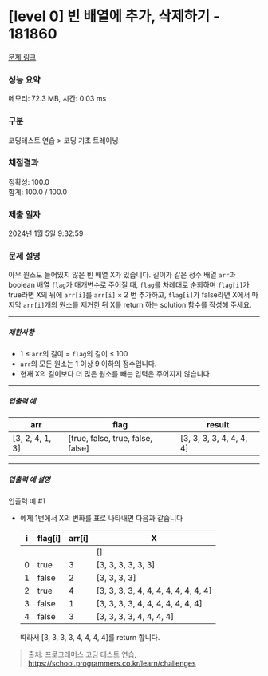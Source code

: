# [level 0] 빈 배열에 추가, 삭제하기 - 181860 

[문제 링크](https://school.programmers.co.kr/learn/courses/30/lessons/181860) 

### 성능 요약

메모리: 72.3 MB, 시간: 0.03 ms

### 구분

코딩테스트 연습 > 코딩 기초 트레이닝

### 채점결과

정확성: 100.0<br/>합계: 100.0 / 100.0

### 제출 일자

2024년 1월 5일 9:32:59

### 문제 설명

<p>아무 원소도 들어있지 않은 빈 배열 X가 있습니다. 길이가 같은 정수 배열 <code>arr</code>과 boolean 배열 <code>flag</code>가 매개변수로 주어질 때, <code>flag</code>를 차례대로 순회하며 <code>flag[i]</code>가 true라면 X의 뒤에 <code>arr[i]</code>를 <code>arr[i]</code> × 2 번 추가하고, <code>flag[i]</code>가 false라면 X에서 마지막 <code>arr[i]</code>개의 원소를 제거한 뒤 X를 return 하는 solution 함수를 작성해 주세요.</p>

<hr>

<h5>제한사항</h5>

<ul>
<li>1 ≤ <code>arr</code>의 길이 = <code>flag</code>의 길이 ≤ 100</li>
<li><code>arr</code>의 모든 원소는 1 이상 9 이하의 정수입니다.</li>
<li>현재 X의 길이보다 더 많은 원소를 빼는 입력은 주어지지 않습니다.</li>
</ul>

<hr>

<h5>입출력 예</h5>
<table class="table">
        <thead><tr>
<th>arr</th>
<th>flag</th>
<th>result</th>
</tr>
</thead>
        <tbody><tr>
<td>[3, 2, 4, 1, 3]</td>
<td>[true, false, true, false, false]</td>
<td>[3, 3, 3, 3, 4, 4, 4, 4]</td>
</tr>
</tbody>
      </table>
<hr>

<h5>입출력 예 설명</h5>

<p>입출력 예 #1</p>

<ul>
<li><p>예제 1번에서 X의 변화를 표로 나타내면 다음과 같습니다</p>
<table class="table">
        <thead><tr>
<th>i</th>
<th>flag[i]</th>
<th>arr[i]</th>
<th>X</th>
</tr>
</thead>
        <tbody><tr>
<td></td>
<td></td>
<td></td>
<td>[]</td>
</tr>
<tr>
<td>0</td>
<td>true</td>
<td>3</td>
<td>[3, 3, 3, 3, 3, 3]</td>
</tr>
<tr>
<td>1</td>
<td>false</td>
<td>2</td>
<td>[3, 3, 3, 3]</td>
</tr>
<tr>
<td>2</td>
<td>true</td>
<td>4</td>
<td>[3, 3, 3, 3, 4, 4, 4, 4, 4, 4, 4, 4]</td>
</tr>
<tr>
<td>3</td>
<td>false</td>
<td>1</td>
<td>[3, 3, 3, 3, 4, 4, 4, 4, 4, 4, 4]</td>
</tr>
<tr>
<td>4</td>
<td>false</td>
<td>3</td>
<td>[3, 3, 3, 3, 4, 4, 4, 4]</td>
</tr>
</tbody>
      </table>
<p>따라서 [3, 3, 3, 3, 4, 4, 4, 4]를 return 합니다.</p></li>
</ul>


> 출처: 프로그래머스 코딩 테스트 연습, https://school.programmers.co.kr/learn/challenges